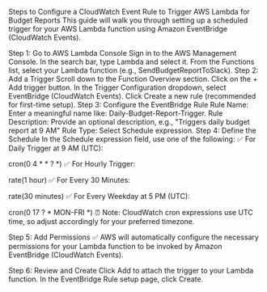 Steps to Configure a CloudWatch Event Rule to Trigger AWS Lambda for Budget Reports
This guide will walk you through setting up a scheduled trigger for your AWS Lambda function using Amazon EventBridge (CloudWatch Events).

Step 1: Go to AWS Lambda Console
Sign in to the AWS Management Console.
In the search bar, type Lambda and select it.
From the Functions list, select your Lambda function (e.g., SendBudgetReportToSlack).
Step 2: Add a Trigger
Scroll down to the Function Overview section.
Click on the + Add trigger button.
In the Trigger Configuration dropdown, select EventBridge (CloudWatch Events).
Click Create a new rule (recommended for first-time setup).
Step 3: Configure the EventBridge Rule
Rule Name:
Enter a meaningful name like: Daily-Budget-Report-Trigger.
Rule Description:
Provide an optional description, e.g., "Triggers daily budget report at 9 AM"
Rule Type:
Select Schedule expression.
Step 4: Define the Schedule
In the Schedule expression field, use one of the following:
✅ For Daily Trigger at 9 AM (UTC):

cron(0 4 * * ? *)
✅ For Hourly Trigger:

rate(1 hour)
✅ For Every 30 Minutes:

rate(30 minutes)
✅ For Every Weekday at 5 PM (UTC):

cron(0 17 ? * MON-FRI *)
⏰ Note: CloudWatch cron expressions use UTC time, so adjust accordingly for your preferred timezone.

Step 5: Add Permissions
✅ AWS will automatically configure the necessary permissions for your Lambda function to be invoked by Amazon EventBridge (CloudWatch Events).

Step 6: Review and Create
Click Add to attach the trigger to your Lambda function.
In the EventBridge Rule setup page, click Create.